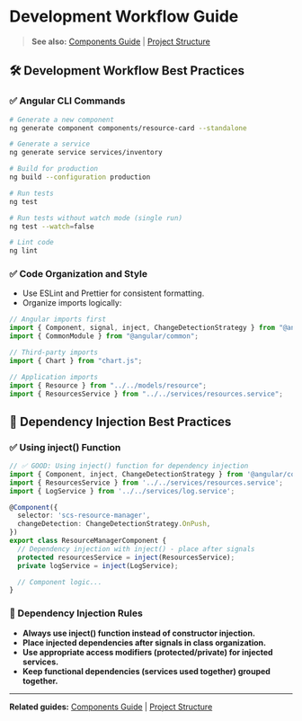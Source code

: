 # Development Workflow Guide

> **See also:** [Components Guide](components.md) | [Project Structure](project-structure.md)

## 🛠 Development Workflow Best Practices

### ✅ Angular CLI Commands

```bash
# Generate a new component
ng generate component components/resource-card --standalone

# Generate a service
ng generate service services/inventory

# Build for production
ng build --configuration production

# Run tests
ng test

# Run tests without watch mode (single run)
ng test --watch=false

# Lint code
ng lint
```

### ✅ Code Organization and Style

- Use ESLint and Prettier for consistent formatting.
- Organize imports logically:

```ts
// Angular imports first
import { Component, signal, inject, ChangeDetectionStrategy } from "@angular/core";
import { CommonModule } from "@angular/common";

// Third-party imports
import { Chart } from "chart.js";

// Application imports
import { Resource } from "../../models/resource";
import { ResourcesService } from "../../services/resources.service";
```

## 💉 Dependency Injection Best Practices

### ✅ Using inject() Function

```ts
// ✅ GOOD: Using inject() function for dependency injection
import { Component, inject, ChangeDetectionStrategy } from '@angular/core';
import { ResourcesService } from '../../services/resources.service';
import { LogService } from '../../services/log.service';

@Component({
  selector: 'scs-resource-manager',
  changeDetection: ChangeDetectionStrategy.OnPush,
})
export class ResourceManagerComponent {
  // Dependency injection with inject() - place after signals
  protected resourcesService = inject(ResourcesService);
  private logService = inject(LogService);

  // Component logic...
}
```

### 📌 Dependency Injection Rules

- **Always use inject() function instead of constructor injection.**
- **Place injected dependencies after signals in class organization.**
- **Use appropriate access modifiers (protected/private) for injected services.**
- **Keep functional dependencies (services used together) grouped together.**

---

**Related guides:** [Components Guide](components.md) | [Project Structure](project-structure.md)
